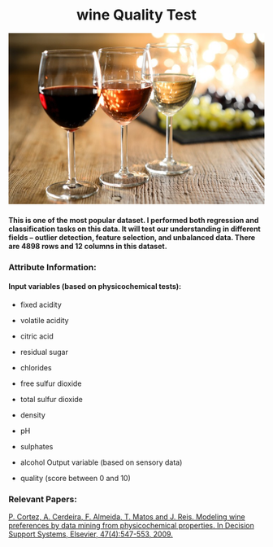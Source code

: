 # <div align="center"> wine Quality Test </div>
<p align="center">
  <img src="image.jpg">
</p>


#### This is one of the most popular dataset. I performed both regression and classification tasks on this data. It will test our understanding in different fields – outlier detection, feature selection, and unbalanced data. There are 4898 rows and 12 columns in this dataset.

### Attribute Information:
 
#### Input variables (based on physicochemical tests): 

- fixed acidity 

- volatile acidity 

- citric acid 

- residual sugar 

- chlorides 

- free sulfur dioxide 

- total sulfur dioxide 

- density 

- pH 

- sulphates 

- alcohol Output variable (based on sensory data) 

- quality (score between 0 and 10)

### Relevant Papers:

[P. Cortez, A. Cerdeira, F. Almeida, T. Matos and J. Reis. Modeling wine preferences by data mining from physicochemical properties. 
In Decision Support Systems, Elsevier, 47(4):547-553, 2009. ](https://www.scitepress.org/Papers/2015/55519/55519.pdf)



